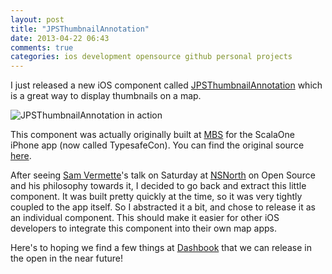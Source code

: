 ```yaml
---
layout: post
title: "JPSThumbnailAnnotation"
date: 2013-04-22 06:43
comments: true
categories: ios development opensource github personal projects
---
```

I just released a new iOS component called [JPSThumbnailAnnotation](https://github.com/jpsim/JPSThumbnailAnnotation) which is a great way to display thumbnails on a map.

![JPSThumbnailAnnotation in action](https://github.com/jpsim/JPSThumbnailAnnotation/raw/master/screenshots.jpg)

This component was actually originally built at [MBS](http://mgn.tc) for the ScalaOne iPhone app (now called TypesafeCon). You can find the original source [here](https://github.com/magneticbear/scalaone_iphone).

After seeing [Sam Vermette](http://samvermette.com)'s talk on Saturday at [NSNorth](http://nsnorth.ca) on Open Source and his philosophy towards it, I decided to go back and extract this little component. It was built pretty quickly at the time, so it was very tightly coupled to the app itself. So I abstracted it a bit, and chose to release it as an individual component. This should make it easier for other iOS developers to integrate this component into their own map apps.

Here's to hoping we find a few things at [Dashbook](http://dashbook.co) that we can release in the open in the near future!
